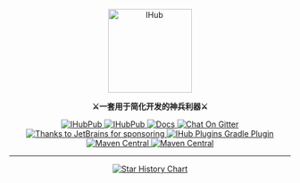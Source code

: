 <p align="center">
  <a target="_blank" href="https://ihub.pub/"><img src="https://doc.ihub.pub/ihub_logo.svg" height="150" alt="IHub"></a>
</p>
<p align="center">
  <strong>⚔一套用于简化开发的神兵利器⚔</strong>
</p>
<p align="center">
	<a target="_blank" href="https://github.com/ihub-pub">
		<img src="https://img.shields.io/badge/GitHub-181717.svg?style=flat&logo=GitHub" alt="IHubPub"/>
	</a>
	<a target="_blank" href="https://gitee.com/ihub-pub">
		<img src="https://img.shields.io/badge/Gitee-C71D23.svg?style=flat&logo=Gitee" alt="IHubPub"/>
	</a>
	<a target="_blank" href="https://doc.ihub.pub">
		<img src="https://img.shields.io/badge/Docs-8CA1AF.svg?style=flat&logo=Read+the+Docs&logoColor=white" alt="Docs"/>
	</a>
	<a target="_blank" href="https://gitter.im/ihub-pub/community?utm_source=badge&utm_medium=badge&utm_campaign=pr-badge&utm_content=badge">
		<img src="https://img.shields.io/badge/Gitter-45af90.svg?style=flat&logo=Gitter&logoColor=white" alt="Chat On Gitter"/>
	</a>
	<a target="_blank" href="https://www.jetbrains.com">
		<img src="https://img.shields.io/badge/JetBrains-white.svg?style=flat&logo=JetBrains&logoColor=black" alt="Thanks to JetBrains for sponsoring"/>
	</a>
	<a target="_blank" href="https://plugins.gradle.org/plugin/pub.ihub.plugin">
		<img src="https://img.shields.io/maven-metadata/v?color=white&label=IHub+Plugins&labelColor=02303A&logo=Gradle&metadataUrl=https%3A%2F%2Fplugins.gradle.org%2Fm2%2Fpub%2Fihub%2Fplugin%2Fihub-plugins%2Fmaven-metadata.xml" alt="IHub Plugins Gradle Plugin"/>
	</a>
	<a target="_blank" href="https://mvnrepository.com/artifact/pub.ihub.lib">
		<img src="https://img.shields.io/maven-central/v/pub.ihub.lib/ihub-bom?color=white&label=IHub+Libs&labelColor=C71A36&logo=Apache+Maven&logoColor=white" alt="Maven Central"/>
	</a>
	<a target="_blank" href="https://mvnrepository.com/artifact/pub.ihub.keel">
		<img src="https://img.shields.io/maven-central/v/pub.ihub.keel/ihub-bom?color=white&label=IHub+Keel&labelColor=4298B8&logo=Apache+Groovy&logoColor=white" alt="Maven Central"/>
	</a>
</p>

---

<p align="center">
  <a target="_blank" href="https://star-history.com/#ihub-pub/plugins&ihub-pub/libs&Timeline"><img src="https://api.star-history.com/svg?repos=ihub-pub/plugins,ihub-pub/libs&type=Timeline" alt="Star History Chart"></a>
</p>
